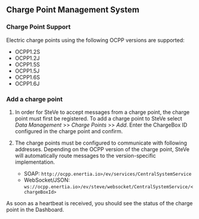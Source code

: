 ## Charge Point Management System

### Charge Point Support

Electric charge points using the following OCPP versions are supported:

* OCPP1.2S
* OCPP1.2J
* OCPP1.5S
* OCPP1.5J
* OCPP1.6S
* OCPP1.6J

### Add a charge point

1. In order for SteVe to accept messages from a charge point, the charge point must first be registered. To add a charge point to SteVe select *Data Management* >> *Charge Points* >> *Add*. Enter the ChargeBox ID configured in the charge point and confirm.

2. The charge points must be configured to communicate with following addresses. Depending on the OCPP version of the charge point, SteVe will automatically route messages to the version-specific implementation.
    - SOAP: `http://ocpp.enertia.io>/ev/services/CentralSystemService`
    - WebSocket/JSON: `ws://ocpp.enertia.io>/ev/steve/websocket/CentralSystemService/<chargeBoxId>`


As soon as a heartbeat is received, you should see the status of the charge point in the Dashboard.
 
